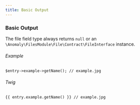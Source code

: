 ```yaml
---
title: Basic Output 
---
```

### Basic Output

The file field type always returns `null` or an `\Anomaly\FilesModule\File\Contract\FileInterface` instance.

###### Example

    $entry->example->getName(); // example.jpg

###### Twig

    {{ entry.example.getName() }} // example.jpg